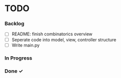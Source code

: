 # TODO


### Backlog
- [ ] README: finish combinatorics overview
- [ ] Seperate code into model, view, controller structure
- [ ] Write main.py
 
### In Progress


### Done ✓
 